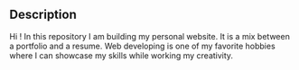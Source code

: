 ## Description
Hi ! 
In this repository I am building my personal website. 
It is a mix between a portfolio and a resume.
Web developing is one of my favorite hobbies where I can showcase my skills while working my creativity.
